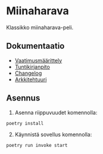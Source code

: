 # Miinaharava

Klassikko miinaharava-peli.

## Dokumentaatio

* [Vaatimusmäärittely](https://github.com/akskokki/ot-harjoitustyo/blob/master/dokumentaatio/vaatimusmaarittely.md)
* [Tuntikirjanpito](https://github.com/akskokki/ot-harjoitustyo/blob/master/dokumentaatio/tuntikirjanpito.md)
* [Changelog](https://github.com/akskokki/ot-harjoitustyo/blob/master/dokumentaatio/changelog.md)
* [Arkkitehtuuri](https://github.com/akskokki/ot-harjoitustyo/blob/master/dokumentaatio/arkkitehtuuri.md)

## Asennus

1. Asenna riippuvuudet komennolla:

```bash
poetry install
```

2. Käynnistä sovellus komennolla:

```bash
poetry run invoke start
```
